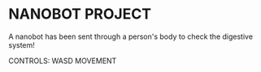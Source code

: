 NANOBOT PROJECT
=========

A nanobot has been sent through a person's body to check the digestive system!

CONTROLS: 
  WASD  MOVEMENT
